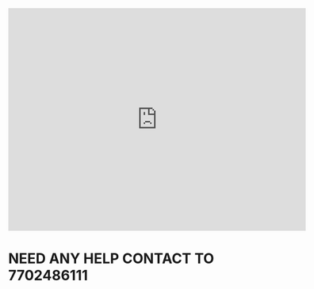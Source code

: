 <!Doctype html>
<html lang="en">
<head>
    <title>Document</title>
</head>
<body>
    <iframe src="https://www.google.com/maps/embed?pb=!1m18!1m12!1m3!1d2839.0548777401686!2d78.56322248384777!3d17.512991700434117!2m3!1f0!2f0!3f0!3m2!1i1024!2i768!4f13.1!3m3!1m2!1s0x3bcb9b5918496265%3A0x4d19b982b705c4df!2sJawahar%20Nagar%2C%20Sainikpuri%2C%20Secunderabad%2C%20Telangana%20500094!5e0!3m2!1sen!2sin!4v1750532407181!5m2!1sen!2sin" width="600" height="450" style="border:0;" allowfullscreen="" loading="lazy" referrerpolicy="no-referrer-when-downgrade"></iframe>
    <br>
    <h1>NEED ANY HELP CONTACT TO 7702486111</h1>
</body>
</html>
